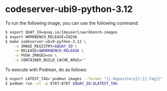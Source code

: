 # codeserver-ubi9-python-3.12

To run the following image, you can use the following command:

```bash
$ export QUAY_IO=quay.io/{myuser}/workbench-images
$ export WORKBENCH_RELEASE=2024b
$ make codeserver-ubi9-python-3.12 \
    -e IMAGE_REGISTRY=$QUAY_IO \
    -e RELEASE=$WORKBENCH_RELEASE \
    -e PUSH_IMAGES=no \
    -e CONTAINER_BUILD_CACHE_ARGS=""
```

To execute with Podman, do as follows:

```bash
$ export LATEST_TAG=`podman images --format "{{.Repository}}:{{.Tag}}" | grep "$QUAY_IO:codeserver-ubi9-python-3.12-$WORKBENCH_RELEASE" | sort -r | head -n1 | cut -d':' -f2`
$ podman run -it -p 8787:8787 $QUAY_IO:$LATEST_TAG
```
